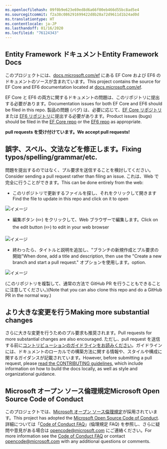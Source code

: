 ```yaml
---
ms.openlocfilehash: 09f0b9e623e69ed8d6a66f00eb466d55bc8ad5e4
ms.sourcegitcommit: f2a38c086291699422d8b28a72d9611d1b24ad0d
ms.translationtype: HT
ms.contentlocale: ja-JP
ms.lasthandoff: 01/16/2020
ms.locfileid: "76124343"
---
```

## <a name="entity-framework-docs"></a><span data-ttu-id="d9fc9-101">Entity Framework ドキュメント</span><span class="sxs-lookup"><span data-stu-id="d9fc9-101">Entity Framework Docs</span></span>

<span data-ttu-id="d9fc9-102">このプロジェクトには、[docs.microsoft.com/ef](https://docs.microsoft.com/ef/) にある EF Core および EF6 のドキュメントのソースが含まれています。</span><span class="sxs-lookup"><span data-stu-id="d9fc9-102">This project contains the source for EF Core and EF6 documentation located at [docs.microsoft.com/ef](https://docs.microsoft.com/ef/).</span></span> 

<span data-ttu-id="d9fc9-103">EF Core と EF6 の両方に関するドキュメントの問題は、このリポジトリに提出する必要があります。</span><span class="sxs-lookup"><span data-stu-id="d9fc9-103">Documentation issues for both EF Core and EF6 should be filed in this repo.</span></span> <span data-ttu-id="d9fc9-104">製品の問題 (バグ) は、必要に応じて、[EF Core リポジトリ](https://github.com/dotnet/efcore)または [EF6 リポジトリ](https://github.com/dotnet/ef6)に提出する必要があります。</span><span class="sxs-lookup"><span data-stu-id="d9fc9-104">Product issues (bugs) should be filed in the [EF Core repo](https://github.com/dotnet/efcore) or the [EF6 repo](https://github.com/dotnet/ef6) as appropriate.</span></span>

<span data-ttu-id="d9fc9-105">**pull requests を受け付けています。**</span><span class="sxs-lookup"><span data-stu-id="d9fc9-105">**We accept pull requests!**</span></span>

## <a name="fixing-typosspellinggrammaretc"></a><span data-ttu-id="d9fc9-106">誤字、スペル、文法などを修正します。</span><span class="sxs-lookup"><span data-stu-id="d9fc9-106">Fixing typos/spelling/grammar/etc.</span></span>

<span data-ttu-id="d9fc9-107">問題を提出するのではなく、プル要求を送信することを検討してください。</span><span class="sxs-lookup"><span data-stu-id="d9fc9-107">Consider sending a pull request rather than filing an issue.</span></span> <span data-ttu-id="d9fc9-108">これは、Web で完全に行うことができます。</span><span class="sxs-lookup"><span data-stu-id="d9fc9-108">This can be done entirely from the web:</span></span>

* <span data-ttu-id="d9fc9-109">このリポジトリで更新するファイルを探し、それをクリックして開きます</span><span class="sxs-lookup"><span data-stu-id="d9fc9-109">Find the file to update in this repo and click on it to open</span></span>

![イメージ](https://user-images.githubusercontent.com/1430078/64454137-10199400-d09f-11e9-9d1a-b7fdca2c518e.png)

* <span data-ttu-id="d9fc9-111">編集ボタン (✏️) をクリックして、Web ブラウザーで編集します。</span><span class="sxs-lookup"><span data-stu-id="d9fc9-111">Click on the edit button (✏️) to edit in your web browser</span></span>

![イメージ](https://user-images.githubusercontent.com/1430078/64454321-85856480-d09f-11e9-85a6-1c93bc6611e2.png)

* <span data-ttu-id="d9fc9-113">終わったら、タイトルと説明を追加し、"ブランチの新規作成とプル要求の開始"</span><span class="sxs-lookup"><span data-stu-id="d9fc9-113">When done, add a title and description, then use the "Create a new branch and start a pull request."</span></span> <span data-ttu-id="d9fc9-114">オプションを使用します。</span><span class="sxs-lookup"><span data-stu-id="d9fc9-114">option.</span></span>

![イメージ](https://user-images.githubusercontent.com/1430078/64454455-dac17600-d09f-11e9-922b-0346117011f5.png)

<span data-ttu-id="d9fc9-116">(このリポジトリを複製して、通常の方法で GitHub PR を行うこともできることに注意してください。)</span><span class="sxs-lookup"><span data-stu-id="d9fc9-116">(Note that you can also clone this repo and do a GitHub PR in the normal way.)</span></span>

## <a name="making-more-substantial-changes"></a><span data-ttu-id="d9fc9-117">より大きな変更を行う</span><span class="sxs-lookup"><span data-stu-id="d9fc9-117">Making more substantial changes</span></span>

<span data-ttu-id="d9fc9-118">さらに大きな変更を行うためのプル要求も推奨されます。</span><span class="sxs-lookup"><span data-stu-id="d9fc9-118">Pull requests for more substantial changes are also encouraged.</span></span> <span data-ttu-id="d9fc9-119">ただし、pull request を送信する前に[コントリビューションのガイドラインをお読みください](CONTRIBUTING.md)。ガイドラインには、ドキュメントのローカルでの構築方法に関する情報や、スタイルや構成に関するガイダンスが記載されています。</span><span class="sxs-lookup"><span data-stu-id="d9fc9-119">However, before submitting a pull request, please [read the CONTRIBUTING guidelines](CONTRIBUTING.md), which include information on how to build the docs locally, as well as style and organizational guidance.</span></span>

## <a name="microsoft-open-source-code-of-conduct"></a><span data-ttu-id="d9fc9-120">Microsoft オープン ソース倫理規定</span><span class="sxs-lookup"><span data-stu-id="d9fc9-120">Microsoft Open Source Code of Conduct</span></span>

<span data-ttu-id="d9fc9-121">このプロジェクトでは、[Microsoft オープン ソース倫理規定](https://opensource.microsoft.com/codeofconduct/)が採用されています。</span><span class="sxs-lookup"><span data-stu-id="d9fc9-121">This project has adopted the [Microsoft Open Source Code of Conduct](https://opensource.microsoft.com/codeofconduct/).</span></span>
<span data-ttu-id="d9fc9-122">詳細については「[Code of Conduct FAQ](https://opensource.microsoft.com/codeofconduct/faq/)」(倫理規定 FAQ) を参照し、さらに疑問や意見がある場合は [opencode@microsoft.com](mailto:opencode@microsoft.com) にご連絡ください。</span><span class="sxs-lookup"><span data-stu-id="d9fc9-122">For more information see the [Code of Conduct FAQ](https://opensource.microsoft.com/codeofconduct/faq/) or contact [opencode@microsoft.com](mailto:opencode@microsoft.com) with any additional questions or comments.</span></span>

